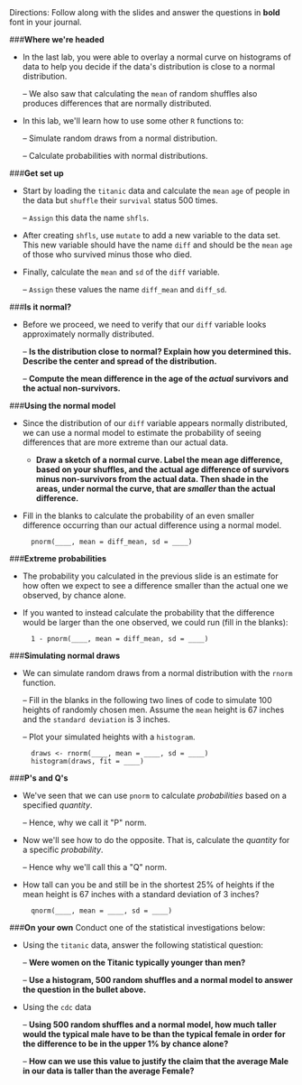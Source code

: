 ##
Directions: Follow along with the slides and answer the questions in **bold** font in your journal.

###**Where we're headed**
* In the last lab, you were able to overlay a normal curve on histograms of data to help you
decide if the data's distribution is close to a normal distribution.

    – We also saw that calculating the ```mean``` of random shuffles also produces
    differences that are normally distributed.

* In this lab, we'll learn how to use some other ```R``` functions to:

    – Simulate random draws from a normal distribution.

    – Calculate probabilities with normal distributions.

###**Get set up**
* Start by loading the ```titanic``` data and calculate the ```mean``` ```age``` of people in the data but
```shuffle``` their ```survival``` status 500 times.

    – ```Assign``` this data the name ```shfls```.

* After creating ```shfls```, use ```mutate``` to add a new variable to the data set. This new variable
should have the name ```diff``` and should be the ```mean``` ```age``` of those who survived minus those who
died.

* Finally, calculate the ```mean``` and ```sd``` of the ```diff``` variable.

    – ```Assign``` these values the name ```diff_mean``` and ```diff_sd```.

###**Is it normal?**
* Before we proceed, we need to verify that our ```diff``` variable looks approximately normally
distributed.

    – **Is the distribution close to normal? Explain how you determined this.
    Describe the center and spread of the distribution.**

    – **Compute the mean difference in the age of the *actual* survivors and the actual
    non-survivors.**

###**Using the normal model**
* Since the distribution of our ```diff``` variable appears normally distributed, we can use a
normal model to estimate the probability of seeing differences that are more extreme than
our actual data.

    - **Draw a sketch of a normal curve. Label the mean age difference, based on your shuffles, and the actual age difference of survivors minus non-survivors from the actual data. Then shade in the areas, under normal the curve, that are *smaller* than the actual difference.**

* Fill in the blanks to calculate the probability of an even smaller difference occurring than our
actual difference using a normal model.

        pnorm(____, mean = diff_mean, sd = ____)

###**Extreme probabilities**
* The probability you calculated in the previous slide is an estimate for how often we expect to
see a difference smaller than the actual one we observed, by chance alone.

* If you wanted to instead calculate the probability that the difference would be larger than the
one observed, we could run (fill in the blanks):

        1 - pnorm(____, mean = diff_mean, sd = ____)

###**Simulating normal draws**
* We can simulate random draws from a normal distribution with the ```rnorm``` function.

    – Fill in the blanks in the following two lines of code to simulate 100 heights of
    randomly chosen men. Assume the ```mean``` height is 67 inches and the ```standard
    deviation``` is 3 inches.

    – Plot your simulated heights with a ```histogram```.


        draws <- rnorm(____, mean = ____, sd = ____)
        histogram(draws, fit = ____)


###**P's and Q's**
* We've seen that we can use ```pnorm``` to calculate *probabilities* based on a specified *quantity*.

    – Hence, why we call it "P" norm.

* Now we'll see how to do the opposite. That is, calculate the *quantity* for a specific
*probability*.

    – Hence why we'll call this a "Q" norm.

* How tall can you be and still be in the shortest 25% of heights if the mean height is 67
inches with a standard deviation of 3 inches?

        qnorm(____, mean = ____, sd = ____)

###**On your own**
Conduct one of the statistical investigations below:

* Using the ```titanic``` data, answer the following statistical question:

    – **Were women on the Titanic typically younger than men?**

    – **Use a histogram, 500 random shuffles and a normal model to answer the
    question in the bullet above.**

* Using the ```cdc``` data

    – **Using 500 random shuffles and a normal model, how much taller would the typical male have to be than the typical female in order for the difference to be in the upper 1% by chance alone?**

    – **How can we use this value to justify the claim that the average Male in our data is taller than the average Female?**

